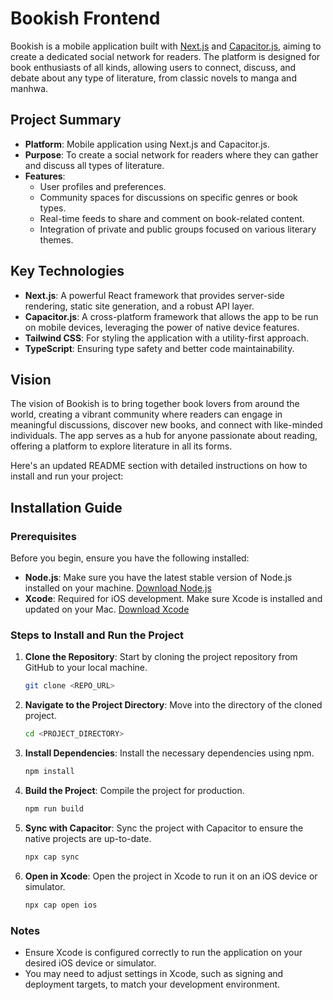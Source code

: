 # Bookish Frontend

Bookish is a mobile application built with [Next.js](https://nextjs.org/) and [Capacitor.js](https://capacitorjs.com/), aiming to create a dedicated social network for readers. The platform is designed for book enthusiasts of all kinds, allowing users to connect, discuss, and debate about any type of literature, from classic novels to manga and manhwa.

## Project Summary

- **Platform**: Mobile application using Next.js and Capacitor.js.
- **Purpose**: To create a social network for readers where they can gather and discuss all types of literature.
- **Features**:
  - User profiles and preferences.
  - Community spaces for discussions on specific genres or book types.
  - Real-time feeds to share and comment on book-related content.
  - Integration of private and public groups focused on various literary themes.
  
## Key Technologies

- **Next.js**: A powerful React framework that provides server-side rendering, static site generation, and a robust API layer.
- **Capacitor.js**: A cross-platform framework that allows the app to be run on mobile devices, leveraging the power of native device features.
- **Tailwind CSS**: For styling the application with a utility-first approach.
- **TypeScript**: Ensuring type safety and better code maintainability.

## Vision

The vision of Bookish is to bring together book lovers from around the world, creating a vibrant community where readers can engage in meaningful discussions, discover new books, and connect with like-minded individuals. The app serves as a hub for anyone passionate about reading, offering a platform to explore literature in all its forms.

Here's an updated README section with detailed instructions on how to install and run your project:

## Installation Guide

### Prerequisites

Before you begin, ensure you have the following installed:

- **Node.js**: Make sure you have the latest stable version of Node.js installed on your machine. [Download Node.js](https://nodejs.org/)
- **Xcode**: Required for iOS development. Make sure Xcode is installed and updated on your Mac. [Download Xcode](https://developer.apple.com/xcode/)

### Steps to Install and Run the Project

1. **Clone the Repository**: Start by cloning the project repository from GitHub to your local machine.

   ```bash
   git clone <REPO_URL>
   ```

2. **Navigate to the Project Directory**: Move into the directory of the cloned project.

   ```bash
   cd <PROJECT_DIRECTORY>
   ```

3. **Install Dependencies**: Install the necessary dependencies using npm.

   ```bash
   npm install
   ```

4. **Build the Project**: Compile the project for production.

   ```bash
   npm run build
   ```

5. **Sync with Capacitor**: Sync the project with Capacitor to ensure the native projects are up-to-date.

   ```bash
   npx cap sync
   ```

6. **Open in Xcode**: Open the project in Xcode to run it on an iOS device or simulator.

   ```bash
   npx cap open ios
   ```

### Notes

- Ensure Xcode is configured correctly to run the application on your desired iOS device or simulator.
- You may need to adjust settings in Xcode, such as signing and deployment targets, to match your development environment.